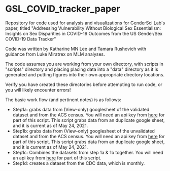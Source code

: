 # GSL_COVID_tracker_paper
Repository for code used for analysis and visualizations for GenderSci Lab's paper, titled "Addressing Vulnerability Without Biological Sex Essentialism:  Insights on Sex Disparities in COVID-19 Outcomes from the US Gender/Sex COVID-19 Data Tracker"

Code was written by Katharine MN Lee and Tamara Rushovich with guidance from Luke Miratrex on MLM analyses.

The code assumes you are working from your own directory, with scripts in "scripts" directory and placing placing data into a "data" directory as it is generated and putting figures into their own appropriate directory locations.

Verify you have created these directories before attempting to run code, or you will likely encounter errors!

The basic work flow (and pertinent notes) is as follows:
- Step1a: grabs data from (View-only) googlesheet of the validated dataset and from the ACS census. You will need an api key from [here](https://api.census.gov/data/key_signup.html) for part of this script. This script grabs data from an duplicate google sheet, and it is current as of May 24, 2021.
- Step1b: grabs data from (View-only) googlesheet of the unvalidated dataset and from the ACS census. You will need an api key from [here](https://api.census.gov/data/key_signup.html) for part of this script. This script grabs data from an duplicate google sheet, and it is current as of May 24, 2021.
- Step1c: Combines the datasets from step 1a & 1b together. You will need an api key from [here](https://api.census.gov/data/key_signup.html) for part of this script.
- Step1d: creates a dataset from the CDC data, which is monthly. 
